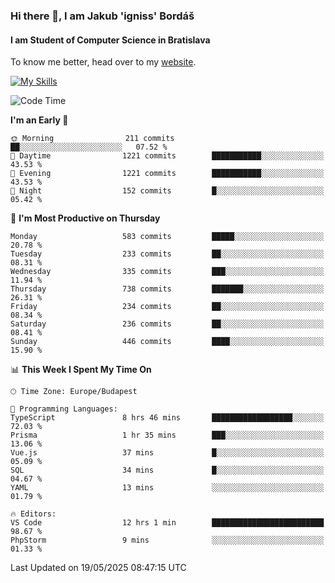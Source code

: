### Hi there 👋, I am Jakub 'igniss' Bordáš

#### I am Student of Computer Science in Bratislava
To know me better, head over to my [website](https://bordas.sk).

[![My Skills](https://skillicons.dev/icons?i=js,typescript,html,css,figma,svelte,vue,next,postgresql,nest,express,nodejs)](https://bordas.sk)


<!--START_SECTION:waka-->
![Code Time](http://img.shields.io/badge/Code%20Time-1%2C897%20hrs%2057%20mins-blue)

**I'm an Early 🐤** 

```text
🌞 Morning                211 commits         ██░░░░░░░░░░░░░░░░░░░░░░░   07.52 % 
🌆 Daytime                1221 commits        ███████████░░░░░░░░░░░░░░   43.53 % 
🌃 Evening                1221 commits        ███████████░░░░░░░░░░░░░░   43.53 % 
🌙 Night                  152 commits         █░░░░░░░░░░░░░░░░░░░░░░░░   05.42 % 
```
📅 **I'm Most Productive on Thursday** 

```text
Monday                   583 commits         █████░░░░░░░░░░░░░░░░░░░░   20.78 % 
Tuesday                  233 commits         ██░░░░░░░░░░░░░░░░░░░░░░░   08.31 % 
Wednesday                335 commits         ███░░░░░░░░░░░░░░░░░░░░░░   11.94 % 
Thursday                 738 commits         ███████░░░░░░░░░░░░░░░░░░   26.31 % 
Friday                   234 commits         ██░░░░░░░░░░░░░░░░░░░░░░░   08.34 % 
Saturday                 236 commits         ██░░░░░░░░░░░░░░░░░░░░░░░   08.41 % 
Sunday                   446 commits         ████░░░░░░░░░░░░░░░░░░░░░   15.90 % 
```


📊 **This Week I Spent My Time On** 

```text
🕑︎ Time Zone: Europe/Budapest

💬 Programming Languages: 
TypeScript               8 hrs 46 mins       ██████████████████░░░░░░░   72.03 % 
Prisma                   1 hr 35 mins        ███░░░░░░░░░░░░░░░░░░░░░░   13.06 % 
Vue.js                   37 mins             █░░░░░░░░░░░░░░░░░░░░░░░░   05.09 % 
SQL                      34 mins             █░░░░░░░░░░░░░░░░░░░░░░░░   04.67 % 
YAML                     13 mins             ░░░░░░░░░░░░░░░░░░░░░░░░░   01.79 % 

🔥 Editors: 
VS Code                  12 hrs 1 min        █████████████████████████   98.67 % 
PhpStorm                 9 mins              ░░░░░░░░░░░░░░░░░░░░░░░░░   01.33 % 
```


 Last Updated on 19/05/2025 08:47:15 UTC
<!--END_SECTION:waka-->
